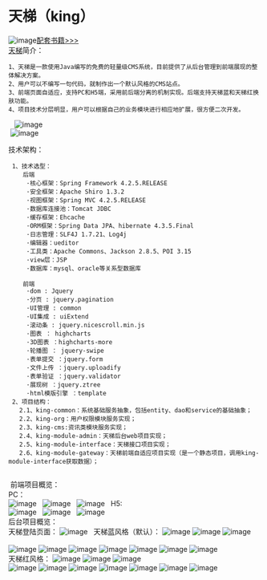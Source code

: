 # 天梯（king）
  ![image](https://raw.githubusercontent.com/xujeff/king/master/screenshots/book.jpg)[配套书籍>>>](https://yuedu.baidu.com/ebook/7a5efa31fbd6195f312b3169a45177232f60e487)<br>
  [天梯](https://yuedu.baidu.com/ebook/7a5efa31fbd6195f312b3169a45177232f60e487)简介：<br>
  
    1、天梯是一款使用Java编写的免费的轻量级CMS系统，目前提供了从后台管理到前端展现的整体解决方案。
    2、用户可以不编写一句代码，就制作出一个默认风格的CMS站点。
    3、前端页面自适应，支持PC和H5端，采用前后端分离的机制实现。后端支持天梯蓝和天梯红换肤功能。
    4、项目技术分层明显，用户可以根据自己的业务模块进行相应地扩展，很方便二次开发。
   
  ![image](https://raw.githubusercontent.com/xujeff/king/master/screenshots/kingframework.png)  <br>
  ![image](https://raw.githubusercontent.com/xujeff/king/master/screenshots/gateway/help/help.png)  <br>

  技术架构：<br>
  
     1、技术选型：
        后端
         ·核心框架：Spring Framework 4.2.5.RELEASE
         ·安全框架：Apache Shiro 1.3.2
         ·视图框架：Spring MVC 4.2.5.RELEASE
         ·数据库连接池：Tomcat JDBC
         ·缓存框架：Ehcache 
         ·ORM框架：Spring Data JPA、hibernate 4.3.5.Final
         ·日志管理：SLF4J 1.7.21、Log4j
         ·编辑器：ueditor
         ·工具类：Apache Commons、Jackson 2.8.5、POI 3.15
         ·view层：JSP
         ·数据库：mysql、oracle等关系型数据库

        前端
         ·dom : Jquery
         ·分页 : jquery.pagination
         ·UI管理 : common
         ·UI集成 : uiExtend
         ·滚动条 : jquery.nicescroll.min.js
         ·图表 ： highcharts
         ·3D图表 ：highcharts-more
         ·轮播图 ： jquery-swipe
         ·表单提交 ：jquery.form
         ·文件上传 ：jquery.uploadify
         ·表单验证 ：jquery.validator
         ·展现树 ：jquery.ztree
         ·html模版引擎 ：template
     2、项目结构：
       2.1、king-common：系统基础服务抽象，包括entity、dao和service的基础抽象；
       2.2、king-org：用户权限模块服务实现；
       2.3、king-cms:资讯类模块服务实现；
       2.4、king-module-admin：天梯后台web项目实现；
       2.5、king-module-interface：天梯接口项目实现；
       2.6、king-module-gateway：天梯前端自适应项目实现（是一个静态项目，调用king-module-interface获取数据）；
        
  
  前端项目概览：<br>
     PC：<br>
     ![image](https://raw.githubusercontent.com/xujeff/king/master/screenshots/gateway/index.png)  
     ![image](https://raw.githubusercontent.com/xujeff/king/master/screenshots/gateway/columnlist.png)  
     ![image](https://raw.githubusercontent.com/xujeff/king/master/screenshots/gateway/detail.png)  
     H5:<br>
     ![image](https://raw.githubusercontent.com/xujeff/king/master/screenshots/gateway/h5/index.png)  
     ![image](https://raw.githubusercontent.com/xujeff/king/master/screenshots/gateway/h5/columnlist.png)  
     ![image](https://raw.githubusercontent.com/xujeff/king/master/screenshots/gateway/h5/detail.png)  
 <br>
  后台项目概览：<br>
     天梯登陆页面：
    ![image](https://raw.githubusercontent.com/xujeff/king/master/screenshots/login.png)  
     天梯蓝风格（默认）：
    ![image](https://raw.githubusercontent.com/xujeff/king/master/screenshots/userlist.png)
    ![image](https://raw.githubusercontent.com/xujeff/king/master/screenshots/rolelist.png)
    ![image](https://raw.githubusercontent.com/xujeff/king/master/screenshots/menulist.png)                                           
    ![image](https://raw.githubusercontent.com/xujeff/king/master/screenshots/roleset.png)
    ![image](https://raw.githubusercontent.com/xujeff/king/master/screenshots/updatePwd.png)
    ![image](https://raw.githubusercontent.com/xujeff/king/master/screenshots/skin.png)
    ![image](https://raw.githubusercontent.com/xujeff/king/master/screenshots/lanmulist.png)
    ![image](https://raw.githubusercontent.com/xujeff/king/master/screenshots/addlanmu.png)
    ![image](https://raw.githubusercontent.com/xujeff/king/master/screenshots/articlelist.png)
    ![image](https://raw.githubusercontent.com/xujeff/king/master/screenshots/addarticle.png)  
   天梯红风格：
    ![image](https://raw.githubusercontent.com/xujeff/king/master/screenshots/red/userlist.png)
    ![image](https://raw.githubusercontent.com/xujeff/king/master/screenshots/red/rolelist.png)
    ![image](https://raw.githubusercontent.com/xujeff/king/master/screenshots/red/menulist.png)                                       
    ![image](https://raw.githubusercontent.com/xujeff/king/master/screenshots/red/roleSet.png)
    ![image](https://raw.githubusercontent.com/xujeff/king/master/screenshots/red/updatePwd.png)
    ![image](https://raw.githubusercontent.com/xujeff/king/master/screenshots/red/skin.png) 
    ![image](https://raw.githubusercontent.com/xujeff/king/master/screenshots/red/lanmulist.png)
    ![image](https://raw.githubusercontent.com/xujeff/king/master/screenshots/red/addlanmu.png)
    ![image](https://raw.githubusercontent.com/xujeff/king/master/screenshots/red/articlelist.png)
    ![image](https://raw.githubusercontent.com/xujeff/king/master/screenshots/red/addarticle.png)  
    
    
